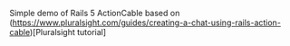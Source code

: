Simple demo of Rails 5 ActionCable based on (https://www.pluralsight.com/guides/creating-a-chat-using-rails-action-cable)[Pluralsight tutorial]
